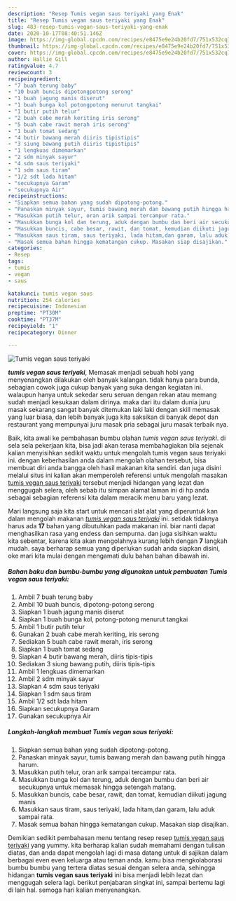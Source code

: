 ```yaml
---
description: "Resep Tumis vegan saus teriyaki yang Enak"
title: "Resep Tumis vegan saus teriyaki yang Enak"
slug: 483-resep-tumis-vegan-saus-teriyaki-yang-enak
date: 2020-10-17T08:40:51.146Z
image: https://img-global.cpcdn.com/recipes/e8475e9e24b20fd7/751x532cq70/tumis-vegan-saus-teriyaki-foto-resep-utama.jpg
thumbnail: https://img-global.cpcdn.com/recipes/e8475e9e24b20fd7/751x532cq70/tumis-vegan-saus-teriyaki-foto-resep-utama.jpg
cover: https://img-global.cpcdn.com/recipes/e8475e9e24b20fd7/751x532cq70/tumis-vegan-saus-teriyaki-foto-resep-utama.jpg
author: Hallie Gill
ratingvalue: 4.7
reviewcount: 3
recipeingredient:
- "7 buah terung baby"
- "10 buah buncis dipotongpotong serong"
- "1 buah jagung manis diserut"
- "1 buah bunga kol potongpotong menurut tangkai"
- "1 butir putih telur"
- "2 buah cabe merah keriting iris serong"
- "5 buah cabe rawit merah iris serong"
- "1 buah tomat sedang"
- "4 butir bawang merah diiris tipistipis"
- "3 siung bawang putih diiris tipistipis"
- "1 lengkuas dimemarkan"
- "2 sdm minyak sayur"
- "4 sdm saus teriyaki"
- "1 sdm saus tiram"
- "1/2 sdt lada hitam"
- "secukupnya Garam"
- "secukupnya Air"
recipeinstructions:
- "Siapkan semua bahan yang sudah dipotong-potong."
- "Panaskan minyak sayur, tumis bawang merah dan bawang putih hingga harum."
- "Masukkan putih telur, oran arik sampai tercampur rata."
- "Masukkan bunga kol dan terung, aduk dengan bumbu dan beri air secukupnya untuk memasak hingga setengah matang."
- "Masukkan buncis, cabe besar, rawit, dan tomat, kemudian diikuti jagung manis"
- "Masukkan saus tiram, saus teriyaki, lada hitam,dan garam, lalu aduk sampai rata."
- "Masak semua bahan hingga kematangan cukup. Masakan siap disajikan."
categories:
- Resep
tags:
- tumis
- vegan
- saus

katakunci: tumis vegan saus 
nutrition: 254 calories
recipecuisine: Indonesian
preptime: "PT30M"
cooktime: "PT37M"
recipeyield: "1"
recipecategory: Dinner

---
```



![Tumis vegan saus teriyaki](https://img-global.cpcdn.com/recipes/e8475e9e24b20fd7/751x532cq70/tumis-vegan-saus-teriyaki-foto-resep-utama.jpg)

<b><i>tumis vegan saus teriyaki</i></b>, Memasak menjadi sebuah hobi yang menyenangkan dilakukan oleh banyak kalangan. tidak hanya para bunda, sebagian cowok juga cukup banyak yang suka dengan kegiatan ini. walaupun hanya untuk sekedar seru seruan dengan rekan atau memang sudah menjadi kesukaan dalam dirinya. maka dari itu dalam dunia juru masak sekarang sangat banyak ditemukan laki laki dengan skill memasak yang luar biasa, dan lebih banyak juga kita saksikan di banyak depot dan restaurant yang mempunyai juru masak pria sebagai juru masak terbaik nya.



Baik, kita awali ke pembahasan bumbu olahan <i>tumis vegan saus teriyaki</i>. di sela sela pekerjaan kita, bisa jadi akan terasa membahagiakan bila sejenak kalian menyisihkan sedikit waktu untuk mengolah tumis vegan saus teriyaki ini. dengan keberhasilan anda dalam mengolah olahan tersebut, bisa membuat diri anda bangga oleh hasil makanan kita sendiri. dan juga disini melalui situs ini kalian akan memperoleh referensi untuk mengolah masakan <u>tumis vegan saus teriyaki</u> tersebut menjadi hidangan yang lezat dan menggugah selera, oleh sebab itu simpan alamat laman ini di hp anda sebagai sebagian referensi kita dalam meracik menu baru yang lezat.


Mari langsung saja kita start untuk mencari alat alat yang diperuntuk kan dalam mengolah makanan <u><i>tumis vegan saus teriyaki</i></u> ini. setidak tidaknya harus ada <b>17</b> bahan yang dibutuhkan pada makanan ini. biar nanti dapat menghasilkan rasa yang endess dan sempurna. dan juga sisihkan waktu kita sebentar, karena kita akan mengolahnya kurang lebih dengan <b>7</b> langkah mudah. saya berharap semua yang diperlukan sudah anda siapkan disini, oke mari kita mulai dengan mengamati dulu bahan bahan dibawah ini.

<!--inarticleads1-->

##### Bahan baku dan bumbu-bumbu yang digunakan untuk pembuatan Tumis vegan saus teriyaki:

1. Ambil 7 buah terung baby
1. Ambil 10 buah buncis, dipotong-potong serong
1. Siapkan 1 buah jagung manis diserut
1. Siapkan 1 buah bunga kol, potong-potong menurut tangkai
1. Ambil 1 butir putih telur
1. Gunakan 2 buah cabe merah keriting, iris serong
1. Sediakan 5 buah cabe rawit merah, iris serong
1. Siapkan 1 buah tomat sedang
1. Siapkan 4 butir bawang merah, diiris tipis-tipis
1. Sediakan 3 siung bawang putih, diiris tipis-tipis
1. Ambil 1 lengkuas dimemarkan
1. Ambil 2 sdm minyak sayur
1. Siapkan 4 sdm saus teriyaki
1. Siapkan 1 sdm saus tiram
1. Ambil 1/2 sdt lada hitam
1. Siapkan secukupnya Garam
1. Gunakan secukupnya Air




<!--inarticleads2-->

##### Langkah-langkah membuat Tumis vegan saus teriyaki:

1. Siapkan semua bahan yang sudah dipotong-potong.
1. Panaskan minyak sayur, tumis bawang merah dan bawang putih hingga harum.
1. Masukkan putih telur, oran arik sampai tercampur rata.
1. Masukkan bunga kol dan terung, aduk dengan bumbu dan beri air secukupnya untuk memasak hingga setengah matang.
1. Masukkan buncis, cabe besar, rawit, dan tomat, kemudian diikuti jagung manis
1. Masukkan saus tiram, saus teriyaki, lada hitam,dan garam, lalu aduk sampai rata.
1. Masak semua bahan hingga kematangan cukup. Masakan siap disajikan.




Demikian sedikit pembahasan menu tentang resep resep <u>tumis vegan saus teriyaki</u> yang yummy. kita berharap kalian sudah memahami dengan tulisan diatas, dan anda dapat mengolah lagi di masa datang untuk di sajikan dalam berbagai even even keluarga atau teman anda. kamu bisa mengkolaborasi bumbu bumbu yang tertera diatas sesuai dengan selera anda, sehingga hidangan <b>tumis vegan saus teriyaki</b> ini bisa menjadi lebih lezat dan menggugah selera lagi. berikut penjabaran singkat ini, sampai bertemu lagi di lain hal. semoga hari kalian menyenangkan.
